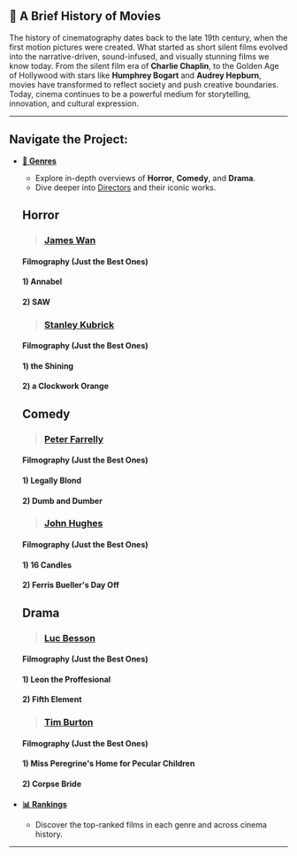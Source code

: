 ## 🎥 A Brief History of Movies

The history of cinematography dates back to the late 19th century, when the first motion pictures were created. What started as short silent films evolved into the narrative-driven, sound-infused, and visually stunning films we know today. From the silent film era of **Charlie Chaplin**, to the Golden Age of Hollywood with stars like **Humphrey Bogart** and **Audrey Hepburn**, movies have transformed to reflect society and push creative boundaries. Today, cinema continues to be a powerful medium for storytelling, innovation, and cultural expression.

---

## Navigate the Project:

- **[📂 Genres](./genres2.md)**
    - Explore in-depth overviews of **Horror**, **Comedy**, and **Drama**.
    - Dive deeper into [Directors](./home.md) and their iconic works.
    ## Horror
    >### [James Wan](./wam.md)
    #### Filmography (Just the Best Ones)
    #### 1) Annabel 
    #### 2) SAW
    >### [Stanley Kubrick](./kubrik.md)
    #### Filmography (Just the Best Ones)
    #### 1) the Shining 
    #### 2) a Clockwork Orange

    ## Comedy
    >### [Peter Farrelly ](./farelly.md)
    #### Filmography (Just the Best Ones)
    #### 1) Legally Blond
    #### 2) Dumb and Dumber 
    >### [John Hughes](./hughes.md)
    #### Filmography (Just the Best Ones)
    #### 1) 16 Candles
    #### 2) Ferris Bueller's Day Off

    ## Drama
    >### [Luc Besson ](./besson.md)
    #### Filmography (Just the Best Ones)
    #### 1) Leon the Proffesional 
    #### 2) Fifth Element
    >### [Tim Burton](./burton.md)
    #### Filmography (Just the Best Ones)
    #### 1) Miss Peregrine's Home for Pecular Children
    #### 2) Corpse Bride
    
- **[📊 Rankings](./rankings.md)**
    - Discover the top-ranked films in each genre and across cinema history.

---

